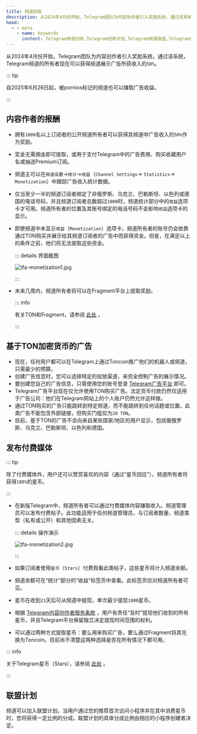 ```yaml
---
title: 频道创收
description: 从2024年4月份开始，Telegram团队为内容创作者引入奖励系统，通过该系统，Telegram频道的所有者现在可以获得频道展示广告所获收入的50%。
head:
  - - meta
    - name: keywords
      content: Telegram频道创收,Telegram创收计划,Telegram频道收益,Telegram付费内容,TG频道创收,TG创收计划,TG频道收益,TG付费内容,电报频道创收,电报创收计划,电报频道收益,电报付费内容
---
```


从2024年4月份开始，Telegram团队为内容创作者引入奖励系统，通过该系统，Telegram频道的所有者现在可以获得频道展示广告所获收入的`50%`。

::: tip

自2025年6月26日起，被pornios标记的频道也可以赚取广告收益。

:::

## 内容作者的报酬

- 拥有`1000`名以上订阅者的公开频道所有者可以获得其频道中广告收入的`50%`作为奖励。
- 奖金无需佣金即可提取，或用于支付Telegram中的广告费用、购买收藏用户名或抽送Premium订阅。
- 频道主可以在`频道设置`->`统计`->`收益`（`Channel Settings`-> `Statistics`-> `Monetization`）中跟踪广告收入统计数据。
- 仅当至少一半的频道订阅者绑定了非俄罗斯、乌克兰、巴勒斯坦、以色列或德国的电话号码，并且频道订阅者总数超过`1000`时，频道统计部分中的`收益`选项卡才可用。频道所有者的位置及其账号绑定的电话号码不会影响`收益`选项卡的显示。
- 即使频道中未显示`收益`（`Monetization`）选项卡，频道所有者的账号仍会依靠通过TON购买并展示给其频道订阅者的广告中而获得资金。但是，在满足以上的条件之前，他们将无法提取这些资金。

  ::: details 界面截图

  ![tfa-monetization1.jpg](https://cdn.jsdelivr.net/gh/tgwiki/images/tfa/monetization1.jpg)

  :::

- 未来几周内，频道所有者将可以在Fragment平台上提取奖励。

  ::: info

  有关TON和Fragment，请参阅 [此处](./fragment.html) 。

  :::

## 基于TON加密货币的广告

- 现在，任何用户都可以在Telegram上通过Toncoin推广他们的机器人或频道，只需最少的预算。
- 创建广告信息时，您可以选择特定的投放渠道，来完全控制广告的展示情况。
- 要创建您自己的广告信息，只需使用您的账号登录 [Telegram广告平台](https://ads.telegram.org/) 即可。 
- Telegram广告平台现在仅允许使用TON购买广告。法定货币付款仍然仅适用于广告公司：他们在Telegram网站上的个人账户仍然允许这样做。
- 通过TON购买的广告只能跳转到特定频道，而不能跳转到任何话题或位置。此类广告不能包含外部链接，但购买门槛仅为`20 TON`。
- 目前，基于TON的广告不会向来自某些国家/地区的用户显示，包括俄俄罗斯、乌克兰、巴勒斯坦、以色列和德国。

## 发布付费媒体

::: tip

除了付费媒体外，用户还可以赞赏喜欢的内容（通过“星币回应”），频道所有者将获得`100%`的星币。

:::

- 在新版Telegram中，频道所有者可以通过付费媒体内容赚取收入。频道管理员可以发布付费帖子。此功能适用于任何频道管理员，与订阅者数量、频道类型（私有或公开）和其他因素无关。

  ::: details 操作演示

  ![tfa-monetization2.jpg](https://cdn.jsdelivr.net/gh/tgwiki/images/tfa/monetization2.jpg)

  :::

- 如果订阅者使用`星币`（`Stars`）付费观看此类帖子，这些星币将计入频道余额。
- 频道余额可在“统计”部分的“收益”标签页中查看。此标签页仅对频道所有者可见。
- 星币在收到`21`天后可从频道中提现，单次最少提现`1000`星币。
- 根据 [Telegram内容创作者服务条款](https://telegram.org/tos/content-creator-rewards#4-1-balance) ，用户有责任“及时”提现他们收到的所有星币，并且Telegram平台保留独立决定提现时间范围的权利。
- 可以通过两种方式提取星币：要么用来购买广告，要么通过Fragment将其兑换为Toncoin。目前尚不清楚这两种选择是否在所有情况下都可用。

::: info

关于Telegram星币（Stars），请参阅 [此处](./stars.html) 。

:::

## 联盟计划

频道可以加入联盟计划。当用户通过您的推荐首次访问小程序并在其中消费星币时，您将获得一定比例的分成。联盟计划的具体分成比例由相应的小程序创建者决定。
